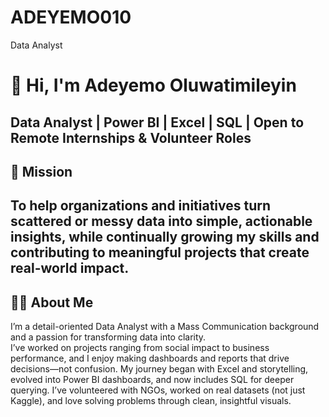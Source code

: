   # ADEYEMO010
Data Analyst
# 👋 Hi, I'm Adeyemo Oluwatimileyin  
**Data Analyst | Power BI | Excel | SQL | Open to Remote Internships & Volunteer Roles**
---
## 🎯 Mission  
To help organizations and initiatives turn scattered or messy data into simple, actionable insights, while continually growing my skills and contributing to meaningful projects that create real-world impact.
---
## 👨‍💻 About Me  
  I’m a detail-oriented Data Analyst with a Mass Communication background and a passion for transforming data into clarity.  
I’ve worked on projects ranging from social impact to business performance, and I enjoy making dashboards and reports that drive decisions—not confusion.
  My journey began with Excel and storytelling, evolved into Power BI dashboards, and now includes SQL for deeper querying. I’ve volunteered with NGOs, worked on real datasets (not just Kaggle), and love solving problems through clean, insightful visuals.



